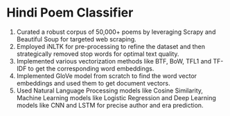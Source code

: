 # Hindi Poem Classifier

1. Curated a robust corpus of 50,000+ poems by leveraging Scrapy and Beautiful Soup for targeted web scraping.
2. Employed iNLTK for pre-processing to refine the dataset and then strategically removed stop words for optimal text quality.
3. Implemented various vectorization methods like BTF, BoW, TFL1 and TF-IDF to get the corresponding word embeddings.
4. Implemented GloVe model from scratch to find the word vector embeddings and used them to get document vectors.
5. Used Natural Language Processing models like Cosine Similarity, Machine Learning models like Logistic Regression and Deep Learning models like CNN and LSTM for precise author and era prediction.
